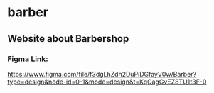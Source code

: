 # barber 

## Website about Barbershop

### Figma Link:

https://www.figma.com/file/f3dgLhZdh2DuPiDGfayV0w/Barber?type=design&node-id=0-1&mode=design&t=KqGagGvEZ8TU1t3F-0